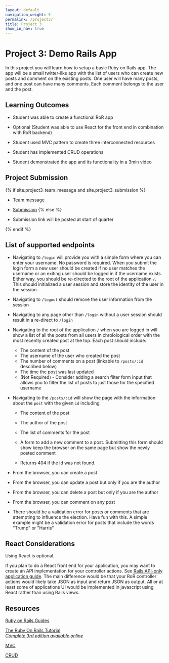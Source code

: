 ```yaml
---
layout: default
navigation_weight: 5
permalink: /project3/
title: Project 3
show_in_nav: true
---
```


# Project 3: Demo Rails App

In this project you will learn how to setup a basic Ruby on Rails app.
The app will be a small twitter-like app with the list of users who can create
new posts and comment on the existing posts. One user will have many posts, and
one post can have many comments. Each comment belongs to the user and the post.

## Learning Outcomes

- Student was able to create a functional RoR app

- Optional (Student was able to use React for the front end in combination with RoR backend)

- Student used MVC pattern to create three interconnected resources

- Student has implemented CRUD operations

- Student demonstrated the app and its functionality in a 3min video

## Project Submission

{% if site.project3_team_message and site.project3_submission %}
- [Team message]({{site.project3_team_message}})

- [Submission]({{site.project3_submission}})
{% else %}

- Submission link will be posted at start of quarter

{% endif %}

## List of supported endpoints

- Navigating to `/login` will provide you with a simple form where you can enter
  your username.  No password is required.  When you submit the login form a new
  user should be created if no user matches the username or an exiting user should
  be logged in if the username exists.  Either way, you should be re-directed to
  the root of the application `/`.  This should initialized a user session and
  store the identity of the user in the session.

- Navigating to `/logout` should remove the user information from the session

- Navigating to any page other than `/login` without a user session should result
  in a re-direct to `/login`

- Navigating to the root of the application `/` when you are logged in will show
  a list of all the posts from all users in chrolological order with the most
  recently created post at the top.  Each post should include:
  - The content of the post
  - The username of the user who created the post
  - The number of comments on a post (linkable to `/posts/:id` described below)
  - The time the post was last updated
  - (Not Required) - Consider adding a search filter form input that allows you to
    filter the list of posts to just those for the specified username

- Navigating to the `/posts/:id` will show the page with the information
  about the `post` with the given `id` including
  - The content of the post
  - The author of the post
  - The list of comments for the post
  - A form to add a new comment to a post.  Submitting this form should
    show keep the browser on the same page but show the newly posted comment

  - Returns 404 if the id was not found.

- From the browser, you can create a post

- From the browser, you can update a post but only if you are the author

- From the browser, you can delete a post but only if you are the author

- From the browser, you can comment on any post

- There should be a validation error for posts or comments that are attempting to influence the election.
  Have fun with this.  A simple example might be a validation error for posts that include
  the words "Trump" or "Harris"

## React Considerations

Using React is optional.

If you plan to do a React front end for your application, you may want to create
an API implementation for your controller actions. See [Rails API-only application guide](https://guides.rubyonrails.org/api_app.html).
The main difference would be that your RoR controller actions would likely take JSON as input
and return JSON as output.  All or at least some of applications UI would be implemented
in javascript using React rather than using Rails views.

## Resources

[Ruby on Rails Guides](https://guides.rubyonrails.org/)

[The Ruby On Rails Tutorial](https://www.railstutorial.org/book)  
_[Complete 3rd edition available online](https://3rd-edition.railstutorial.org/book)_

[MVC](https://en.wikipedia.org/wiki/Model%E2%80%93view%E2%80%93controller)

[CRUD](https://en.wikipedia.org/wiki/Create,_read,_update_and_delete)
